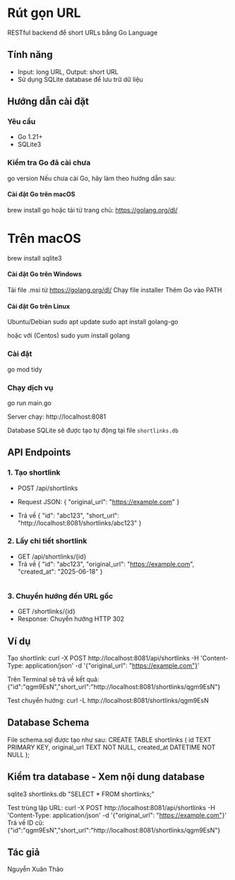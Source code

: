 # Rút gọn URL
RESTful backend để short URLs bằng Go Language

## Tính năng
- Input: long URL, Output: short URL
- Sử dụng SQLite database để lưu trữ dữ liệu

## Hướng dẫn cài đặt

### Yêu cầu
- Go 1.21+
- SQLite3

### Kiểm tra Go đã cài chưa
go version
Nếu chưa cài Go, hãy làm theo hướng dẫn sau:

#### Cài đặt Go trên macOS
brew install go
hoặc tải từ trang chủ: https://golang.org/dl/
# Trên macOS
brew install sqlite3

#### Cài đặt Go trên Windows

Tải file .msi từ https://golang.org/dl/
Chạy file installer
Thêm Go vào PATH

#### Cài đặt Go trên Linux

Ubuntu/Debian
sudo apt update
sudo apt install golang-go

hoặc với (Centos)
sudo yum install golang

### Cài đặt
go mod tidy

### Chạy dịch vụ
go run main.go

Server chạy: http://localhost:8081

Database SQLite sẽ được tạo tự động tại file `shortlinks.db`

## API Endpoints

### 1. Tạo shortlink
- POST /api/shortlinks
- Request JSON:
{ "original_url": "https://example.com" }

- Trả về
{ "id": "abc123", "short_url": "http://localhost:8081/shortlinks/abc123" }

### 2. Lấy chi tiết shortlink
- GET /api/shortlinks/{id}
- Trả về
{ "id": "abc123", "original_url": "https://example.com", "created_at": "2025-06-18" }
  ```

### 3. Chuyển hướng đến URL gốc
- GET /shortlinks/{id}
- Response: Chuyển hướng HTTP 302

## Ví dụ

Tạo shortlink:
curl -X POST http://localhost:8081/api/shortlinks -H 'Content-Type: application/json' -d '{"original_url": "https://example.com"}'

Trên Terminal sẽ trả về kết quả:
{"id":"qgm9EsN","short_url":"http://localhost:8081/shortlinks/qgm9EsN"}

Test chuyển hướng:
curl -L http://localhost:8081/shortlinks/qgm9EsN

## Database Schema
File schema.sql được tạo như sau:
CREATE TABLE shortlinks (
    id TEXT PRIMARY KEY,
    original_url TEXT NOT NULL,
    created_at DATETIME NOT NULL
);

## Kiểm tra database - Xem nội dung database
sqlite3 shortlinks.db "SELECT * FROM shortlinks;"

Test trùng lặp URL:
curl -X POST http://localhost:8081/api/shortlinks -H 'Content-Type: application/json' -d '{"original_url": "https://example.com"}'
Trả về ID cũ:
{"id":"qgm9EsN","short_url":"http://localhost:8081/shortlinks/qgm9EsN"}

## Tác giả
Nguyễn Xuân Thảo